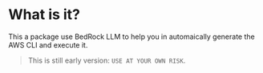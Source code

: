 # What is it?

This a package use BedRock LLM to help you in automaically generate the AWS CLI and execute it.

> This is still early version: `USE AT YOUR OWN RISK`.